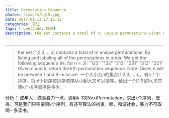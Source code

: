 ```yaml
---
title: Permutation Sequence
photos: /images/bg15.jpg
date: 2017-01-13 17:16:12
categories: 算法
tags: [ LeetCode, 数组]
description: the set contains a total of n! unique permutations.Given n and k, return the kth permutation sequence.Note, Given n will be between 1 and 9 inclusive.一个大小为n的集合，有n!个排序，将n!个排序按排序顺序从小到大又可以排序。给出一个1到9的n,求其第k个排序顺序是多少。
---
```


---
> the set [1,2,3,…,n] contains a total of n! unique permutations.
By listing and labeling all of the permutations in order, We get the following sequence (ie, for n = 3):
"123"
"132"
"213"
"231"
"312"
"321"
Given n and k, return the kth permutation sequence.
Note: Given n will be between 1 and 9 inclusive.
> 一个大小为n的集合[1,2,3,…,n]，有n！个排序，将n!个排序按排序顺序从小到大又可以排序。给出一个[1,9]的n,求其第k个排序顺序是多少。

分析：
成年人，做事暴力一点，调用k-1次NextPermutation，求出k个序列，既得。可是我们只需要第k个序列，有违写算法的初衷。额，和谐社会，暴力不可取啊···多读书。

